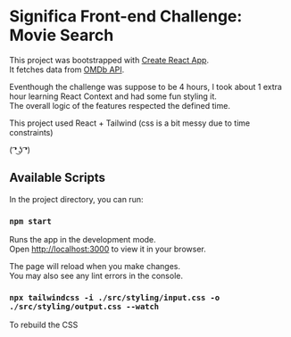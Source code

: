 # Significa Front-end Challenge: Movie Search

This project was bootstrapped with [Create React App](https://github.com/facebook/create-react-app).\
It fetches data from [OMDb API](https://www.omdbapi.com/).

Eventhough the challenge was suppose to be 4 hours, I took about 1 extra hour learning React Context and had some fun styling it.\
The overall logic of the features respected the defined time.

This project used React + Tailwind (css is a bit messy due to time constraints)

( ͡❛ ͜ʖ ͡❛)

## Available Scripts

In the project directory, you can run:

### `npm start`

Runs the app in the development mode.\
Open [http://localhost:3000](http://localhost:3000) to view it in your browser.

The page will reload when you make changes.\
You may also see any lint errors in the console.

### `npx tailwindcss -i ./src/styling/input.css -o ./src/styling/output.css --watch`

To rebuild the CSS
